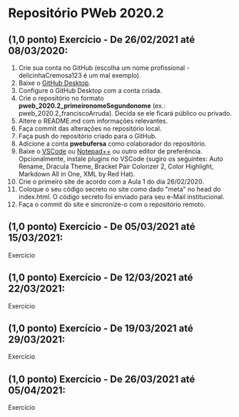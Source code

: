 # Repositório PWeb 2020.2

## (1,0 ponto) Exercício - De 26/02/2021 até 08/03/2020:
1. Crie sua conta no GitHub (escolha um nome profissional - delicinhaCremosa123 é um mal exemplo).
2. Baixe o [GitHub Desktop](https://desktop.github.com/).
3. Configure o GitHub Desktop com a conta criada.
4. Crie o repositório no formato **pweb_2020.2_primeironomeSegundonome** (ex.: pweb_2020.2_franciscoArruda). Decida se ele ficará público ou privado.
5. Altere o README.md com informações relevantes.
6. Faça commit das alterações no repositório local.
6. Faça push do repositório criado para o GitHub.
7. Adicione a conta **pwebufersa** como colaborador do repositório.
8. Baixe o [VSCode](https://code.visualstudio.com/) ou [Notepad++](https://notepad-plus-plus.org/downloads/) ou outro editor de preferência. Opcionalmente, instale plugins no VSCode (sugiro os seguintes: Auto Rename, Dracula Theme, Bracket Pair Colorizer 2, Color Highlight, Markdown All in One, XML by Red Hat).
9. Crie o primeiro site de acordo com a Aula 1 do dia 26/02/2020.
10. Coloque o seu código secreto no site como dado "meta" no head do index.html. O código secreto foi enviado para seu e-Mail institucional.
11. Faça o commit do site e sincronize-o com o repositório remoto.

## (1,0 ponto) Exercício - De 05/03/2021 até 15/03/2021:
Exercício

## (1,0 ponto) Exercício - De 12/03/2021 até 22/03/2021:
Exercício

## (1,0 ponto) Exercício -  De 19/03/2021 até 29/03/2021:
Exercício

## (1,0 ponto) Exercício - De 26/03/2021 até 05/04/2021:
Exercício

